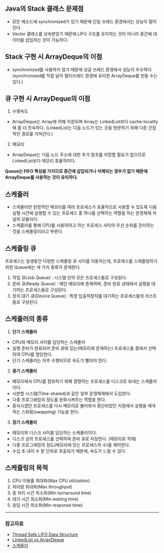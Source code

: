 ## Java의 Stack 클래스 문제점
- 모든 메소드에 synchronized가 있기 때문에 단일 쓰레드 환경에서는 성능이 떨어진다.
- Vector 클래스를 상속받았기 때문에 LIFO 구조를 유지하는 것이 아니라 중간에 데이터를 삽입하는 것이 가능하다.

## Stack 구현 시 ArrayDeque의 이점
- synchronized를 사용하지 않기 때문에 싱글 쓰레드 환경에서 성능이 우수하다. (synchronized를 직접 달아 멀티쓰레드 환경에 유리한 ArrayDeque를 만들 수는 있다.)

## 큐 구현 시 ArrayDeque의 이점
1. 수행속도
- ArrayDeque는 Array에 의해 지원되며 Array는 LinkedList보다 cache-locality에 좀 더 친숙하다. (LinkedList는 다음 노드가 있는 곳을 방문하기 위해 다른 간접적인 경로를 거쳐간다.)
2. 메모리
- ArrayDeque는 다음 노드 주소에 대한 추가 참조를 저장할 필요가 없으므로 LinkedList보다 메모리 효율적이다.
  
**Queue는 FIFO 특성을 가지므로 중간에 삽입되거나 삭제되는 경우가 없기 때문에 ArrayDeque를 사용하는 것이 유리하다.**

## 스케줄러
- 스케줄러란 한정적인 메모리를 여러 프로세스가 효율적으로 사용할 수 있도록 다음 실행 시간에 실행할 수 있는 프로세스 중 하나를 선택하는 역할을 하는 운영체제 커널의 모듈이다.
- 스케줄러를 통해 CPU를 사용하려고 하는 프로세스 사이의 우선 순위를 관리하는 것을 스케줄링이라고 부른다.

## 스케줄링 큐
프로세스는 일생동안 다양한 스케줄링 큐 사이를 이동하는데, 프로세스를 스케줄링하기 위한 Queue에는 세 가지 종류가 존재한다.
1. 작업 큐(Job Queue) : 시스템 안의 모든 프로세스들로 구성된다.
2. 준비 큐(Ready Queue) : 메인 메모리에 존재하며, 준비 완료 상태에서 실행을 대기하는 프로세스들로 구성된다.
3. 장치 대기 큐(Device Queue) : 특정 입출력장치를 대기하는 프로세스들의 리스트들로 구성된다.

## 스케줄러의 종류
1. **단기 스케줄러**
- CPU와 메모리 사이를 담당하는 스케줄러
- 실행 준비가 완료되어 준비 큐에 있는(메모리에 존재하는) 프로세스들 중에서 선택하여 CPU를 할당한다.
- 단기 스케줄러는 자주 수행되므로 속도가 빨라야 한다.
2. **중기 스케줄러**
- 메모리에서 CPU를 점유하기 위해 경쟁하는 프로세스를 디스크로 보내는 스케줄러이다.
- 시분할 시스템(Time-shared)과 같은 일부 운영체제에서 도입한다.
- 다중 프로그래밍의 정도를 완화시켜주는 역할을 한다.
- 중지시켰던 프로세스를 다시 메모리로 불러와서 중단되었던 지점에서 실행을 재개하는 스와핑(swapping) 기능을 한다.
3. **장기 스케줄러**
- 메모리와 디스크 사이를 담당하는 스케줄러이다.
- 디스크 상의 프로세스를 선택하여 준비 큐로 저장한다. (메모리로 적재)
- 다중 프로그래밍의 정도(메모리에 있는 프로세스의 수)를 제어한다.
- 수십 초 내지 수 분 단위로 호출되기 때문에, 속도가 느릴 수 있다.

## 스케줄링의 목적
1. CPU 이용률 최대화(Max CPU utilization)
2. 처리량 최대화(Max throughput)
3. 총 처리 시간 최소화(Min turnaround time)
4. 대기 시간 최소화(Min waiting time)
5. 응답 시간 최소화(Min response time)

---
### 참고자료  
- [Thread Safe LIFO Data Structure](https://www.baeldung.com/java-lifo-thread-safe)
- [LinkedList vs ArrayDeque](https://javaqueue2010.blogspot.com/)
- [스케줄러](https://velog.io/@evergreen_tree/OS-%EC%8A%A4%EC%BC%80%EC%A4%84%EB%9F%AC)
